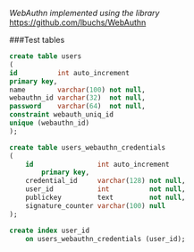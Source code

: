 *WebAuthn implemented using the library*
https://github.com/lbuchs/WebAuthn

###Test tables

```sql
create table users
(
id          int auto_increment
primary key,
name        varchar(100) not null,
webauthn_id varchar(32)  not null,
password    varchar(64)  not null,
constraint webauth_uniq_id
unique (webauthn_id)
);
```

```sql
create table users_webauthn_credentials
(
    id                int auto_increment
        primary key,
    credential_id     varchar(128) not null,
    user_id           int          not null,
    publickey         text         not null,
    signature_counter varchar(100) null
);

create index user_id
    on users_webauthn_credentials (user_id);

```


